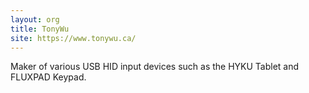 ```yaml
---
layout: org
title: TonyWu
site: https://www.tonywu.ca/
---
```

Maker of various USB HID input devices such as the HYKU Tablet and FLUXPAD Keypad.
